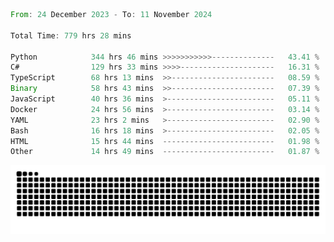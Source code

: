 <!--START_SECTION:waka-->

```rust
From: 24 December 2023 - To: 11 November 2024

Total Time: 779 hrs 28 mins

Python            344 hrs 46 mins >>>>>>>>>>>--------------   43.41 %
C#                129 hrs 33 mins >>>>---------------------   16.31 %
TypeScript        68 hrs 13 mins  >>-----------------------   08.59 %
Binary            58 hrs 43 mins  >>-----------------------   07.39 %
JavaScript        40 hrs 36 mins  >------------------------   05.11 %
Docker            24 hrs 56 mins  >------------------------   03.14 %
YAML              23 hrs 2 mins   >------------------------   02.90 %
Bash              16 hrs 18 mins  >------------------------   02.05 %
HTML              15 hrs 44 mins  -------------------------   01.98 %
Other             14 hrs 49 mins  -------------------------   01.87 %
```

<!--END_SECTION:waka-->


<picture>
  <source media="(prefers-color-scheme: dark)" srcset="https://raw.githubusercontent.com/jeerawut97/jeerawut97/output/github-contribution-grid-snake.svg">
  <img alt="github contribution grid snake animation" src="https://raw.githubusercontent.com/jeerawut97/jeerawut97/output/github-contribution-grid-snake.svg">
</picture>
